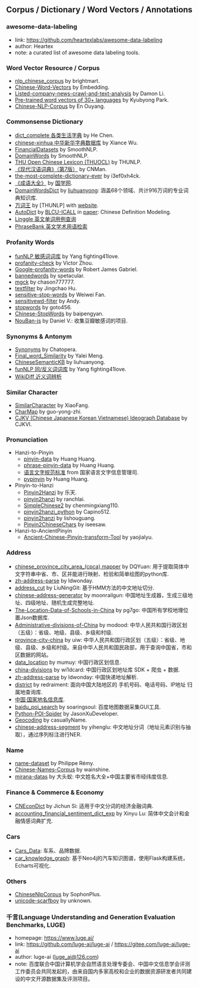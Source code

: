 ## **Corpus / Dictionary / Word Vectors / Annotations**


### awesome-data-labeling
  * link: https://github.com/heartexlabs/awesome-data-labeling
  * author: Heartex
  * note: a curated list of awesome data labeling tools.

### Word Vector Resource / Corpus
  * [nlp_chinese_corpus](https://github.com/brightmart/nlp_chinese_corpus) by brightmart.
  * [Chinese-Word-Vectors](https://github.com/Embedding/Chinese-Word-Vectors) by Embedding.
  * [Listed-company-news-crawl-and-text-analysis](https://github.com/DemonDamon/Listed-company-news-crawl-and-text-analysis) by Damon Li.
  * [Pre-trained word vectors of 30+ languages](https://github.com/Kyubyong/wordvectors) by Kyubyong Park.
  * [Chinese-NLP-Corpus](https://github.com/OYE93/Chinese-NLP-Corpus) by En Ouyang.

### Commonsense Dictionary
  * [dict_complete 各类生活字典](https://github.com/hee0624/dict_complete) by He Chen.
  * [chinese-xinhua 中华新华字典数据库](https://github.com/pwxcoo/chinese-xinhua) by Xiance Wu.
  * [FinancialDatasets](https://github.com/smoothnlp/FinancialDatasets) by SmoothNLP.
  * [DomainWords](https://github.com/smoothnlp/DomainWords) by SmoothNLP.
  * [THU Open Chinese Lexicon (THUOCL)](https://github.com/thunlp/THUOCL) by THUNLP.
  * [《现代汉语词典》（第7版）](https://github.com/CNMan/XDHYCD7th) by CNMan.
  * [the-most-complete-dictionary-ever](https://github.com/i3ef0xh4ck/the-most-complete-dictionary-ever) by i3ef0xh4ck.
  * [《成语大全》](http://www.guoxue.com/chengyu/CYML.htm) by [国学网](www.guoxue.com).
  * [DomainWordsDict](https://github.com/liuhuanyong/DomainWordsDict) by [liuhuanyong](https://github.com/liuhuanyong): 涵盖68个领域、共计916万词的专业词典知识库.
  * [万词王](https://github.com/thunlp/WantWords) by [THUNLP] with [website](https://wantwords.thunlp.org/).
  * [AutoDict](https://github.com/blcuicall/AutoDict) by [BLCU-ICALL](https://github.com/blcuicall) in [paper](https://arxiv.org/abs/1905.06512): Chinese Definition Modeling.
  * [Linggle 英文单词用例查询](https://linggle.com/)
  * [PhraseBank 英文学术用语检索](https://www.phrasebank.manchester.ac.uk/)
  
### Profanity Words
  * [funNLP 敏感词词库](https://github.com/fighting41love/funNLP) by Yang fighting41love.
  * [profanity-check](https://github.com/vzhou842/profanity-check) by Victor Zhou.
  * [Google-profanity-words](https://github.com/RobertJGabriel/Google-profanity-words) by Robert James Gabriel.
  * [bannedwords](https://github.com/spetacular/bannedwords) by spetacular.
  * [mgck](https://github.com/chason777777/mgck) by chason777777.
  * [textfilter](https://github.com/observerss/textfilter) by Jingchao Hu.
  * [sensitive-stop-words](https://github.com/fwwdn/sensitive-stop-words) by Weiwei Fan.
  * [sensitivewd-filter](https://github.com/andyzty/sensitivewd-filter) by Andy.
  * [stopwords](https://github.com/goto456/stopwords) by goto456.
  * [Chinese-StopWords](https://github.com/baipengyan/Chinese-StopWords) by baipengyan.
  * [NouBan-js](https://github.com/drrouen/NouBan-js) by Daniel V.: 收集豆瓣敏感词的项目.

### Synonyms & Antonym
  * [Synonyms](https://github.com/chatopera/Synonyms) by Chatopera.
  * [Final_word_Similarity](https://github.com/yaleimeng/Final_word_Similarity) by Yalei Meng.
  * [ChineseSemanticKB](https://github.com/liuhuanyong/ChineseSemanticKB) by liuhuanyong.
  * [funNLP 同/反义词词库](https://github.com/fighting41love/funNLP) by Yang fighting41love.
  * [WikiDiff 近义词辨析](https://wikidiff.com/)

### Similar Character
  * [SimilarCharacter](https://github.com/contr4l/SimilarCharacter) by XiaoFang.
  * [CharMap](https://github.com/guo-yong-zhi/CharMap) by guo-yong-zhi.
  * [CJKV (Chinese Japanese Korean Vietnamese) Ideograph Database](https://github.com/cjkvi) by CJKVI.

### Pronunciation
  * Hanzi-to-Pinyin
    - [pinyin-data](https://github.com/mozillazg/pinyin-data) by Huang Huang.
    - [phrase-pinyin-data](https://github.com/mozillazg/phrase-pinyin-data) by Huang Huang.
    - [语言文字规范标准](http://www.moe.gov.cn/s78/A19/A19_ztzl/ztzl_yywzgfbz/) from 国家语言文字信息管理司.
    - [pypinyin](https://pypi.org/project/pypinyin/) by Huang Huang.
  * Pinyin-to-Hanzi
    - [Pinyin2Hanzi](https://github.com/letiantian/Pinyin2Hanzi) by 乐天.
    - [pinyin2hanzi](https://github.com/ranchlai/pinyin2hanzi) by ranchlai.
    - [SimpleChinese2](https://github.com/chenmingxiang110/SimpleChinese2) by chenmingxiang110.
    - [pinyin2hanzi_python](https://github.com/Capino512/pinyin2hanzi_python) by Capino512.
    - [pinyin2hanzi](https://github.com/lishouguang/pinyin2hanzi) by lishouguang.
    - [Pinyin2ChineseChars](https://github.com/iseesaw/Pinyin2ChineseChars) by iseesaw.
  * Hanzi-to-AncientPinyin
    - [Ancient-Chinese-Pinyin-transform-Tool](https://github.com/yaojialyu/Ancient-Chinese-Pinyin-transform-Tool) by yaojialyu.
  
### Address
  * [chinese_province_city_area_(cpca) mapper](https://github.com/DQinYuan/chinese_province_city_area_mapper) by DQYuan: 用于提取简体中文字符串中省、市、区并能进行映射、检验和简单绘图的python库.
  * [zh-address-parse](https://github.com/ldwonday/zh-address-parse) by ldwonday.
  * [address_cut](https://github.com/LiuNingGit/address_cut) by LiuNingGit: 基于HMM方法的中文地址切分.
  * [chinese-address-generator](https://github.com/moonrailgun/chinese-address-generator) by moonrailgun: 中国地址生成器，生成三级地址、四级地址、随机生成完整地址.
  * [The-Location-Data-of-Schools-in-China](https://github.com/pg7go/The-Location-Data-of-Schools-in-China) by pg7go: 中国所有学校地理位置Json数据库.
  * [Administrative-divisions-of-China](https://github.com/modood/Administrative-divisions-of-China) by modood: 中华人民共和国行政区划（五级）：省级、地级、县级、乡级和村级.
  * [province-city-china](https://github.com/uiwjs/province-city-china) by uiw: 中华人民共和国行政区划（五级）：省级、地级、县级、乡级和村级。来自中华人民共和国民政部，用于查询中国省，市和区数据的网站。
  * [data_location](https://github.com/mumuy/data_location) by mumuy: 中国行政区划信息.
  * [china-divisions](https://github.com/wi1dcard/china-divisions) by wi1dcard: 中国行政区划地址库 SDK + 爬虫 + 数据.
  * [zh-address-parse](https://github.com/ldwonday/zh-address-parse) by ldwonday: 中国快递地址解析.
  * [district](https://github.com/redraiment/district) by redraiment: 面向中国大陆地区的 手机号码、电话号码、IP地址 归属地查询库.
  * [中国·国家地名信息库](http://dmfw.mca.gov.cn/index.html).
  * [baidu_poi_search](https://github.com/soaringsoul/baidu_poi_search) by soaringsoul: 百度地图数据采集GUI工具.
  * [Python-POI-Spider](https://github.com/JasonXuDeveloper/Python-POI-Spider) by JasonXuDeveloper.
  * [Geocoding](https://github.com/casuallyName/Geocoding) by casuallyName.
  * [chinese-address-segment](https://github.com/yihenglu/chinese-address-segment) by yihenglu: 中文地址分词（地址元素识别与抽取），通过序列标注进行NER.

### Name
  * [name-dataset](https://github.com/philipperemy/name-dataset) by Philippe Rémy.
  * [Chinese-Names-Corpus](https://github.com/wainshine/Chinese-Names-Corpus) by wainshine.
  * [mirana-datas](https://github.com/yiifaa/mirana-datas) by 大头蚁: 中文姓名大全+中国主要省市经纬度信息.

### Finance & Commerce & Economy
  * [CNEconDict](https://github.com/sijichun/CNEconDict) by Jichun Si: 适用于中文分词的经济金融词典.
  * [accounting_financial_sentiment_dict_exp](https://github.com/nanabunny/accounting_financial_sentiment_dict_exp) by Xinyu Lu: 简体中文会计和金融情感词典扩充.

### Cars
  * [Cars_Data](https://github.com/utf6/Cars_Data): 车系、品牌数据.
  * [car_knowledge_graph](https://github.com/luxuantao/car_knowledge_graph): 基于Neo4j的汽车知识图谱，使用Flask构建系统，Echarts可视化.

### Others
  * [ChineseNlpCorpus](https://github.com/SophonPlus/ChineseNlpCorpus) by SophonPlus.
  * [unicode-scarfboy](https://unicode.scarfboy.com/) by unknown.

### 千言(Language Understanding and Generation Evaluation Benchmarks, LUGE)
  * homepage: https://www.luge.ai/
  * link: https://github.com/luge-ai/luge-ai / https://gitee.com/luge-ai/luge-ai
  * author: luge-ai (luge_ai@126.com)
  * note: 百度联合中国计算机学会自然语言处理专委会、中国中文信息学会评测工作委员会共同发起的，由来自国内多家高校和企业的数据资源研发者共同建设的中文开源数据集及评测项目。

